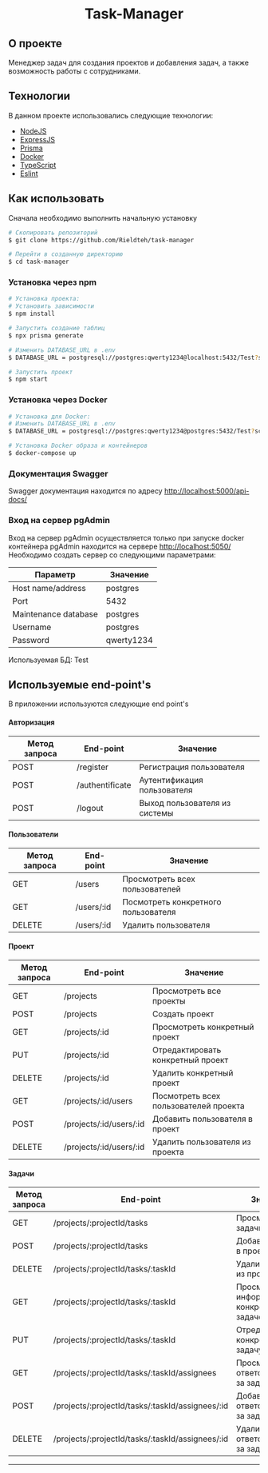 <!-- /* cSpell:disable */
/* spell-checker: disable */
/* spellchecker: disable */ -->
<h1 align="center">Task-Manager</h1>

## О проекте

Менеджер задач для создания проектов и добавления задач, а также возможность работы с сотрудниками.

## Технологии

В данном проекте использовались следующие технологии:

- [NodeJS](https://nodejs.org/en/)
- [ExpressJS](https://expressjs.com/)
- [Prisma](https://www.prisma.io)
- [Docker](https://www.docker.com)
- [TypeScript](https://www.typescriptlang.org)
- [Eslint](https://eslint.org)

## Как использовать

Сначала необходимо выполнить начальную установку

```bash
# Скопировать репозиторий
$ git clone https://github.com/Rieldteh/task-manager

# Перейти в созданную директорию
$ cd task-manager
```
### Установка через npm
```bash
# Установка проекта:
# Установить зависимости
$ npm install

# Запустить создание таблиц
$ npx prisma generate

# Изменить DATABASE_URL в .env
$ DATABASE_URL = postgresql://postgres:qwerty1234@localhost:5432/Test?schema=public

# Запустить проект
$ npm start
```

### Установка через Docker
```bash
# Установка для Docker:
# Изменить DATABASE_URL в .env
$ DATABASE_URL = postgresql://postgres:qwerty1234@postgres:5432/Test?schema=public

# Установка Docker образа и контейнеров
$ docker-compose up
```

### Документация Swagger
Swagger документация находится по адресу <http://localhost:5000/api-docs/>

### Вход на сервер pgAdmin
Вход на сервер pgAdmin осуществляется только при запуске docker контейнера
pgAdmin находится на сервере <http://localhost:5050/>
Необходимо создать сервер со следующими параметрами:

| Параметр              | Значение    |
|-----------------------|-------------|
| Host name/address     | postgres    |
| Port                  | 5432        |
| Maintenance database  | postgres    |
| Username              | postgres    |
| Password              | qwerty1234  |

Используемая БД: Test

## Используемые end-point's
В приложении используются следующие end point's

#### Авторизация

| Метод запроса | End-point       | Значение                       |
|---------------|-----------------|--------------------------------|
| POST          | /register       | Регистрация пользователя       |
| POST          | /authentificate | Аутентификация пользователя    |
| POST          | /logout         | Выход пользователя из системы  |

#### Пользователи

| Метод запроса | End-point       | Значение                            |
|---------------|-----------------|-------------------------------------|
| GET           | /users          | Просмотреть всех пользователей      |
| GET           | /users/:id      | Посмотреть конкретного пользователя |
| DELETE        | /users/:id      | Удалить пользователя                |

#### Проект

| Метод запроса | End-point               | Значение                                 |
|---------------|-------------------------|------------------------------------------|
| GET           | /projects               | Просмотреть все проекты                  |
| POST          | /projects               | Создать проект                           |
| GET           | /projects/:id           | Просмотреть конкретный проект            |
| PUT           | /projects/:id           | Отредактировать конкретный проект        |
| DELETE        | /projects/:id           | Удалить конкретный проект                |
| GET           | /projects/:id/users     | Посмотреть всех пользователей проекта    |
| POST          | /projects/:id/users/:id | Добавить пользователя в проект           |
| DELETE        | /projects/:id/users/:id | Удалить пользователя из проекта          |

#### Задачи

| Метод запроса | End-point                                        | Значение                                       |
|---------------|--------------------------------------------------|------------------------------------------------|
| GET           | /projects/:projectId/tasks                       | Просмотреть все задачи проекта                 |
| POST          | /projects/:projectId/tasks                       | Добавить задачу в проект                       |
| DELETE        | /projects/:projectId/tasks/:taskId               | Удалить задачу из проекта                      |
| GET           | /projects/:projectId/tasks/:taskId               | Просмотреть информацию о конкретной задаче     |
| PUT           | /projects/:projectId/tasks/:taskId               | Отредактировать конкретную задачу              |
| GET           | /projects/:projectId/tasks/:taskId/assignees     | Просмотреть ответственных за задачу            |
| POST          | /projects/:projectId/tasks/:taskId/assignees/:id | Добавить ответственного за задачу              |
| DELETE        | /projects/:projectId/tasks/:taskId/assignees/:id | Удалить ответственного за задачу               |

---
